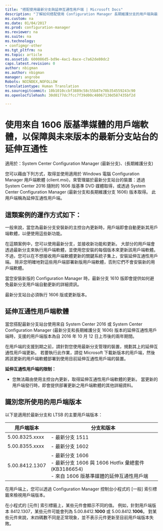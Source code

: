 ```yaml
---
title: "搭配使用最新分支與延伸互通性用戶端 | Microsoft Docs"
description: "了解如何搭配使用 Configuration Manager 長期維護分支的用戶端與最新分支站台。"
ms.custom: na
ms.date: 01/04/2017
ms.prod: configuration-manager
ms.reviewer: na
ms.suite: na
ms.technology:
- configmgr-other
ms.tgt_pltfrm: na
ms.topic: article
ms.assetid: 600086d5-bd9e-4ac1-8ace-c7a62de80dc2
caps.latest.revision: 0
author: nbigman
ms.author: nbigman
manager: angrobe
Robots: NOINDEX,NOFOLLOW
translationtype: Human Translation
ms.sourcegitcommit: 10b1010ccbf3889c58c55b87e70b354559243c90
ms.openlocfilehash: 30d0177dc7fcc7f39d00c48067130d587435bf2d

---
```

# <a name="use-the-client-software-from-the-version-1606-baseline-media-for-extended-interoperability-with-future-versions-of-a-current-branch-site"></a>使用來自 1606 版基準媒體的用戶端軟體，以保障與未來版本的最新分支站台的延伸互通性

適用於：System Center Configuration Manager (最新分支)、(長期維護分支)  

您可以藉由下列方式，取得並使用適用於 Windows 電腦 Configuration Manager 用戶端軟體 (client.msi)，來管理屬於最新分支站台的裝置：透過 System Center 2016 隨附的 1606 版基準 DVD 媒體取得，或透過 System Center Configuration Manager (最新分支和長期維護分支 1606) 版本取得。 此用戶端稱為延伸互通性用戶端。

## <a name="how-this-scenario-works"></a>這類案例的運作方式如下：
一般來說，當您為最新分支安裝新的主控台內更新時，用戶端即會自動更新其用戶端軟體，以便使用這些新功能。

在這類案例中，您可以使用最新分支，並接收新功能和更新。 大部分的用戶端會透過最新分支來執行用戶端軟體，並使用您安裝的每個版本來更新該用戶端軟體。 不過，您可以在不想接收用戶端軟體更新的關鍵系統子集上，安裝延伸互通性用戶端。 除非您明確地對這些用戶端部署新版用戶端軟體，否則它們不會安裝新的用戶端軟體。

當您安裝新版的 Configuration Manager 時，最新分支 1610 版即會提供如何避免最新分支用戶端自動更新的詳細資訊。

最新分支站台必須執行 1606 版或更新版本。

## <a name="the-extended-interoperability-client-software"></a>延伸互通性用戶端軟體
當您搭配最新分支站台使用來自 System Center 2016 或 System Center Configuration Manager (最新分支和長期維護分支 1606) 版本的延伸互通性用戶端時，支援的用戶端版本為自 2016 年 10 月 12 日上市後的兩年期間。

在用戶端的支援到期之前，請針對您使用最新分支管理的裝置，規劃其上的延伸互通性用戶端更新。 若要執行此作業，請從 Microsoft 下載新版本的用戶端，然後將該更新的用戶端軟體部署到使用目前延伸互通性用戶端的裝置。

**延伸互通性用戶端的限制：**
-   您無法藉由使用主控台內更新，取得延伸互通性用戶端軟體的更新。 當更新的用戶端發行時，即會提供部署更新之用戶端軟體的其他詳細資料。

## <a name="identify-the-client-version-you-use"></a>識別您所使用的用戶端版本
以下是適用於最新分支和 LTSB 的主要用戶端版本：

|用戶端版本|分支和版本 |  
|----------------|---------------------|
|5.00.8325.xxxx |   - 最新分支 1511|
|5.00.8355.xxxx |- 最新分支 1602|
|5.00.8412.1307 |- 最新分支 1606 </br> - 最新分支 1606 與 1606 Hotfix 彙總套件 (KB3186654)</br>- 來自 1606 版基準媒體的延伸互通性用戶端|  

在用戶端上，您可以透過 Configuration Manager 控制台小程式的 [一般] 索引標籤來檢視用戶端版本。

在小程式的 [元件] 索引標籤上，某些元件會顯示不同的值。 例如，針對用戶端版本 8412.1307，某些元件可能會列為 5.00.8412.**1000** 或 5.00.8412.**1006**。  對某些元件來說，末四碼數不同是正常現象，並不表示元件更新至目前用戶端版本失敗。



<!--HONumber=Dec16_HO3-->


